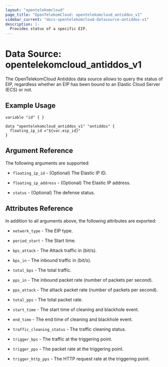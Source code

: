 ```yaml
---
layout: "opentelekomcloud"
page_title: "OpenTelekomCloud: opentelekomcloud_antiddos_v1"
sidebar_current: "docs-opentelekomcloud-datasource-antiddos-v1"
description: |-
  Provides status of a specific EIP.
---
```


# Data Source: opentelekomcloud_antiddos_v1

The OpenTelekomCloud Antiddos data source allows to query the status of EIP, regardless whether an EIP has been bound to an Elastic Cloud Server (ECS) or not.

## Example Usage

```hcl
variable "id" { }

data "opentelekomcloud_antiddos_v1" "antiddos" {
  floating_ip_id ="${var.eip_id}"
}

```

## Argument Reference
The following arguments are supported:

* `floating_ip_id` - (Optional) The Elastic IP ID.

* `floating_ip_address` - (Optional) The Elastic IP address.

* `status` - (Optional) The defense status.

## Attributes Reference

In addition to all arguments above, the following attributes are exported:

* `network_type` - The EIP type.

* `period_start` - The Start time.

* `bps_attack` - The Attack traffic in (bit/s).

* `bps_in` - The inbound traffic in (bit/s).

* `total_bps` - The total traffic.

* `pps_in` - The inbound packet rate (number of packets per second).

* `pps_attack` - The attack packet rate (number of packets per second).

* `total_pps` - The total packet rate.

* `start_time` - The start time of cleaning and blackhole event.

* `end_time` - The end time of cleaning and blackhole event.

* `traffic_cleaning_status` - The traffic cleaning status.

* `trigger_bps` - The traffic at the triggering point.

* `trigger_pps` - The packet rate at the triggering point.

* `trigger_http_pps` - The HTTP request rate at the triggering point.
